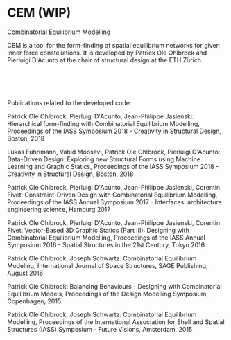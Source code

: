# CEM (WIP)
Combinatorial Equilibrium Modelling

CEM is a tool for the form-finding of spatial equilibrium networks for given inner force constellations. It is developed by Patrick Ole Ohlbrock and Pierluigi D'Acunto at the chair of structural design at the ETH Zürich.
<br/>
<br/>
<br/>
<br/>
<br/>



Publications related to the developed code:

Patrick Ole Ohlbrock, Pierluigi D′Acunto, Jean-Philippe Jasienski: Hierarchical form-finding with Combinatorial Equilibrium Modelling, Proceedings of the IASS Symposium 2018 - Creativity in Structural Design, Boston, 2018

Lukas Fuhrimann, Vahid Moosavi, Patrick Ole Ohlbrock, Pierluigi D′Acunto: Data-Driven Design: Exploring new Structural Forms using Machine Learning and Graphic Statics, Proceedings of the IASS Symposium 2018 - Creativity in Structural Design, Boston, 2018

Patrick Ole Ohlbrock, Pierluigi D′Acunto, Jean-Philippe Jasienski, Corentin Fivet: Constraint-Driven Design with Combinatorial Equilibrium Modelling, Proceedings of the IASS Annual Symposium 2017 - Interfaces: architecture engineering science, Hamburg 2017

Patrick Ole Ohlbrock, Pierluigi D′Acunto, Jean-Philippe Jasienski, Corentin Fivet: Vector-Based 3D Graphic Statics (Part III): Designing with Combinatorial Equilibrium Modelling, Proceedings of the IASS Annual Symposium 2016 - Spatial Structures in the 21st Century, Tokyo 2016

Patrick Ole Ohlbrock, Joseph Schwartz: Combinatorial Equilibrium Modeling, International Journal of Space Structures, SAGE Publishing, August 2016

Patrick Ole Ohlbrock: Balancing Behaviours - Designing with Combinatorial Equilibrium Models, Proceedings of the Design Modelling Symposium, Copenhagen, 2015

Patrick Ole Ohlbrock, Joseph Schwartz: Combinatorial Equilibrium Modelling, Proceedings of the International Association for Shell and Spatial Structures (IASS) Symposium - Future Visions, Amsterdam, 2015
